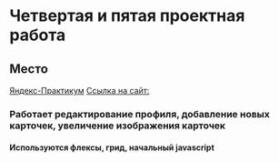 # Четвертая и пятая проектная работа  
## Место  
[Яндекс-Практикум](https://www.praktikum.yandex.ru)
[Ссылка на сайт:](https://watchexpert2010.github.io/mesto/index.html)
### Работает редактирование профиля, добавление новых карточек, увеличение изображения карточек
#### Используются флексы, грид, начальный javascript
